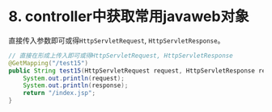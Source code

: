 #  8. controller中获取常用javaweb对象

 直接传入参数即可或得`HttpServletRequest`, `HttpServletResponse`。

```java
// 直接在形成上传入即可或得HttpServletRequest, HttpServletResponse
@GetMapping("/test15")
public String test15(HttpServletRequest request, HttpServletResponse response) {
    System.out.println(request);
    System.out.println(response);
    return "/index.jsp";
}
```

